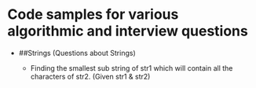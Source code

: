 # Code samples for various algorithmic and interview questions

* ##Strings (Questions about Strings)

  * Finding the smallest sub string of str1  which will contain all the characters of str2. (Given str1 & str2) 
